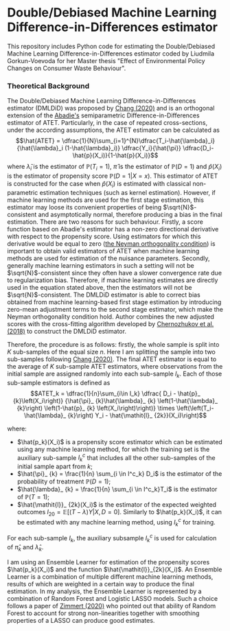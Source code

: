 # Double/Debiased Machine Learning Difference-in-Differences estimator

This repository includes Python code for estimating the Double/Debiased Machine Learning Difference-in-Differences estimator coded by Liudmila Gorkun-Voevoda for her Master thesis "Effect of Environmental Policy Changes on Consumer Waste Behaviour".

### Theoretical Background

The Double/Debiased Machine Learning Difference-in-Differences estimator (DMLDiD) was proposed by [Chang (2020)](https://academic.oup.com/ectj/article/23/2/177/5722119) and is an orthogonal extension of the [Abadie's](https://www.jstor.org/stable/3700681) semiparametric Difference-in-Differences estimator of ATET. Particularly, in the case of repeated cross-sections, under the according assumptions, the ATET estimator can be calculated as $$\hat{ATET} = \dfrac{1}{N}\sum_{i=1}^{N}\dfrac{T_i-\hat{\lambda}_i}{\hat{\lambda}_i (1-\hat{\lambda}_i)} \dfrac{Y_i}{\hat{\pi}} \dfrac{D_i-\hat{p}(X_i)}{1-\hat{p}(X_i)}$$
where $\hat{\lambda}_i$ is the estimator of $\mathbb{P}(T_i=1)$, $\hat{\pi}$ is the estimator of $\mathbb{P}(D=1)$ and $\hat{p}(X_i)$ is the estimator of propensity score $\mathbb{P}(D=1|X=x)$. 
This estimator of ATET is constructed for the case when $\hat{p}(X_i)$ is estimated with classical non-parametric estimation techniques (such as kernel estimation). 
However, if machine learning methods are used for the first stage estimation, this estimator may loose its convenient properties of being $\sqrt{N}$-consistent and asymptotically normal, therefore producing a bias in the final estimation. There are two reasons for such behaviour. 
Firstly, a score function based on Abadie's estimator has a non-zero directional derivative with respect to the propensity score. Using estimators for which this derivative would be equal to zero ([the Neyman orthogonality condition](https://doi.org/10.1111/ectj.12097)) is important to obtain valid estimators of ATET when machine learning methods are used for estimation of the nuisance parameters. 
Secondly, generally machine learning estimators in such a setting will not be $\sqrt{N}$-consistent since they often have a slower convergence rate due to regularization bias. Therefore, if machine learning estimates are directly used in the equation stated above, then the estimators will not be $\sqrt{N}$-consistent.
The DMLDiD estimator is able to correct bias obtained from machine learning-based first stage estimation by introducing zero-mean adjustment terms to the second stage estimator, which make the Neyman orthogonality condition hold. Author combines the new adjusted scores with the cross-fitting algorithm developed by [Chernozhukov et al. (2018)](https://academic.oup.com/ectj/article/21/1/C1/5056401) to construct the DMLDiD estimator.

Therefore, the procedure is as follows: firstly, the whole sample is split into $K$ sub-samples of the equal size $n$. Here I am splitting the sample into two sub-samples following [Chang (2020)](https://academic.oup.com/ectj/article/23/2/177/5722119). The final ATET estimator is equal to the average of $K$ sub-sample ATET estimators, where observations from the initial sample are assigned randomly into each sub-sample $I_k$. Each of those sub-sample estimators is defined as 
$$ATET_k = \dfrac{1}{n}\sum_{i\in I_k} \dfrac{ D_i - \hat{p}_ {k}\left(X_i\right)} {\hat{\pi}_ {k}\hat{\lambda}_ {k} \left(1-\hat{\lambda}_ {k}\right) \left(1-\hat{p}_ {k} \left(X_i\right)\right)} \times \left(\left(T_i-\hat{\lambda}_ {k}\right) Y_i - \hat{\mathit{l}_ {2k}}(X_i)\right)$$

where:
* $\hat{p_k}(X_i)$ is a propensity score estimator which can be estimated using any machine learning method, for which the training set is the auxiliary sub-sample $I^c_k$ that includes all the other sub-samples of the initial sample apart from $k$;
* $\hat{\pi}_ {k} = \frac{1}{n} \sum_{i \in I^c_k} D_i$ is the estimator of the probability of treatment $\mathbb{P}(D=1)$;
* $\hat{\lambda}_ {k} = \frac{1}{n} \sum_{i \in I^c_k}T_i$ is the estimator of $\mathbb{P}(T = 1)$;
* $\hat{\mathit{l}}_ {2k}(X_i)$ is the estimator of the expected weighted outcomes $\mathit{l}_{20} = \mathbb{E}\left[\left( T -\lambda \right) Y | X, D = 0\right]$. Similarly to $\hat{p_k}(X_i)$, it can be estimated with any machine learning method, using $I^c_k$ for training.

For each sub-sample $I_k$, the auxiliary subsample $I^c_k$ is used for calculation of $\hat{\pi}_k$ and $\hat{\lambda}_k$.

I am using an Ensemble Learner for estimation of the propensity scores $\hat{p_k}(X_i)$ and the function $\hat{\mathit{l}}_{2k}(X_i)$. An Ensemble Learner is a combination of multiple different machine learning methods, results of which are weighted in a certain way to produce the final estimation. In my analysis, the Ensemble Learner is represented by a combination of Random Forest and Logistic LASSO models. Such a choice follows a paper of [Zimmert (2020)](https://arxiv.org/abs/1809.01643) who pointed out that ability of Random Forest to account for strong non-linearities together with smoothing properties of a LASSO can produce good estimates. 
